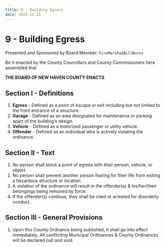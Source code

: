 ```yaml
---
title: 9 - Building Egress
date: 2019-12-21
---
```

# 9 - Building Egress

Presented and Sponsored by Board Member: `FireMarshaIBillBurns`

Be it enacted by the County Councillors and County Commissioners here assembled that

__**THE BOARD OF NEW HAVEN COUNTY ENACTS**__

<div class="list-county" markdown="1">

## Section I - Definitions

1. **Egress** - Defined as a point of escape or exit including but not limited to the front entrance of a structure.
2. **Garage** - Defined as an area designated for maintenance or parking apart of the building’s design.
3. **Vehicle** - Defined as a motorized passenger or utility vehicle.
4. **Offender** - Defined as an individual who is actively violating the ordinance.

## Section II - Text

1. No person shall block a point of egress with their person, vehicle, or object.
2. No person shall prevent another person fearing for their life from exiting a hazardous structure or location.
3. A violation of the ordinance will result in the offender(s) & his/her/their belongings being removed by force.
4. If the offender(s) continue, they shall be cited or arrested for disorderly conduct.

## Section III - General Provisions

1. Upon this County Ordnance being published, it shall go into effect immediately. All conflicting Municipal Ordinances & County Ordinances will be declared null and void.

</div>
